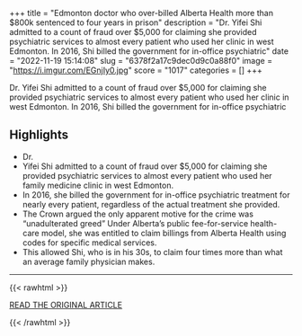 +++
title = "Edmonton doctor who over-billed Alberta Health more than $800k sentenced to four years in prison"
description = "Dr. Yifei Shi admitted to a count of fraud over $5,000 for claiming she provided psychiatric services to almost every patient who used her clinic in west Edmonton. In 2016, Shi billed the government for in-office psychiatric"
date = "2022-11-19 15:14:08"
slug = "6378f2a17c9dec0d9c0a88f0"
image = "https://i.imgur.com/EGnjIy0.jpg"
score = "1017"
categories = []
+++

Dr. Yifei Shi admitted to a count of fraud over $5,000 for claiming she provided psychiatric services to almost every patient who used her clinic in west Edmonton. In 2016, Shi billed the government for in-office psychiatric

## Highlights

- Dr.
- Yifei Shi admitted to a count of fraud over $5,000 for claiming she provided psychiatric services to almost every patient who used her family medicine clinic in west Edmonton.
- In 2016, she billed the government for in-office psychiatric treatment for nearly every patient, regardless of the actual treatment she provided.
- The Crown argued the only apparent motive for the crime was “unadulterated greed” Under Alberta’s public fee-for-service health-care model, she was entitled to claim billings from Alberta Health using codes for specific medical services.
- This allowed Shi, who is in his 30s, to claim four times more than what an average family physician makes.

---

{{< rawhtml >}}
  <p class="article-category">
    <a target="_blank" href="https://calgaryherald.com/news/crime/edmonton-doctor-who-over-billed-alberta-health-more-than-800k-sentenced-to-four-years-in-prison/wcm/99197ee6-df79-4f18-a8fe-5d9677a384eb">READ THE ORIGINAL ARTICLE</a>
  </p>
{{< /rawhtml >}}
